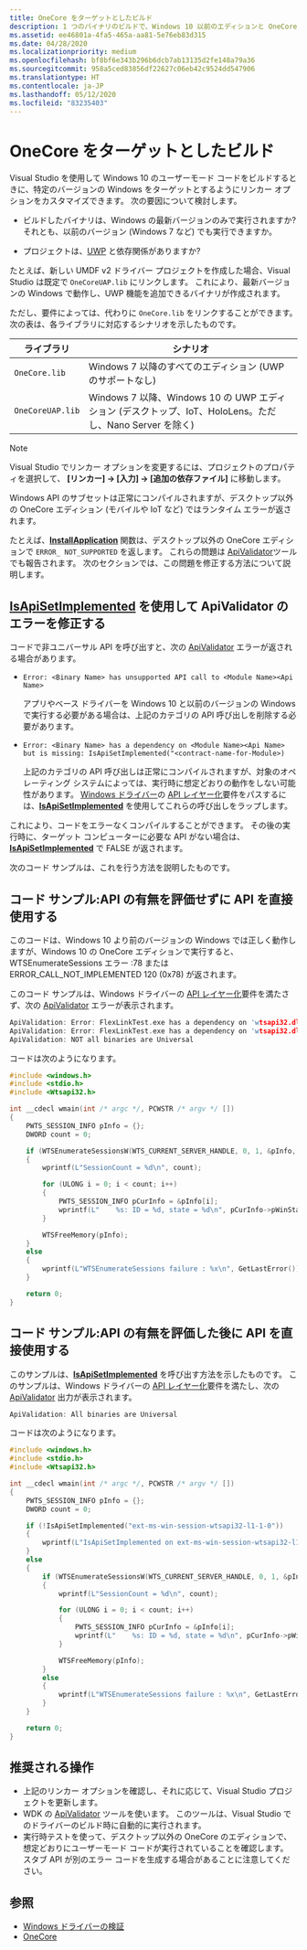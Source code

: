 ```yaml
---
title: OneCore をターゲットとしたビルド
description: 1 つのバイナリのビルドで、Windows 10 以前のエディションと OneCore エディションをターゲットとすることができます。
ms.assetid: ee46801a-4fa5-465a-aa81-5e76eb83d315
ms.date: 04/28/2020
ms.localizationpriority: medium
ms.openlocfilehash: bf8bf6e343b296b6dcb7ab13135d2fe148a79a36
ms.sourcegitcommit: 958a5ced83856df22627c06eb42c9524dd547906
ms.translationtype: HT
ms.contentlocale: ja-JP
ms.lasthandoff: 05/12/2020
ms.locfileid: "83235403"
---
```

# <a name="building-for-onecore"></a>OneCore をターゲットとしたビルド

Visual Studio を使用して Windows 10 のユーザーモード コードをビルドするときに、特定のバージョンの Windows をターゲットとするようにリンカー オプションをカスタマイズできます。  次の要因について検討します。

* ビルドしたバイナリは、Windows の最新バージョンのみで実行されますか?  それとも、以前のバージョン (Windows 7 など) でも実行できますか。  

* プロジェクトは、[UWP](https://docs.microsoft.com/windows/uwp/get-started/whats-a-uwp) と依存関係がありますか?

たとえば、新しい UMDF v2 ドライバー プロジェクトを作成した場合、Visual Studio は既定で `OneCoreUAP.lib` にリンクします。  これにより、最新バージョンの Windows で動作し、UWP 機能を追加できるバイナリが作成されます。

ただし、要件によっては、代わりに `OneCore.lib` をリンクすることができます。 次の表は、各ライブラリに対応するシナリオを示したものです。

|ライブラリ|シナリオ|
|-|-|
|`OneCore.lib`|Windows 7 以降のすべてのエディション (UWP のサポートなし)|
|`OneCoreUAP.lib`|Windows 7 以降、Windows 10 の UWP エディション (デスクトップ、IoT、HoloLens。ただし、Nano Server を除く)|

>[!NOTE]
>Visual Studio でリンカー オプションを変更するには、プロジェクトのプロパティを選択して、 **[リンカー] -> [入力] -> [追加の依存ファイル]** に移動します。

Windows API のサブセットは正常にコンパイルされますが、デスクトップ以外の OneCore エディション (モバイルや IoT など) ではランタイム エラーが返されます。

たとえば、[**InstallApplication**](https://docs.microsoft.com/windows/desktop/api/appmgmt/nf-appmgmt-installapplication) 関数は、デスクトップ以外の OneCore エディションで `ERROR_ NOT_SUPPORTED` を返します。  これらの問題は [ApiValidator](validating-universal-drivers.md)ツールでも報告されます。 次のセクションでは、この問題を修正する方法について説明します。

## <a name="fixing-apivalidator-errors-by-using-isapisetimplemented"></a>[**IsApiSetImplemented**](https://docs.microsoft.com/windows/desktop/api/apiquery2/nf-apiquery2-isapisetimplemented) を使用して ApiValidator のエラーを修正する

コードで非ユニバーサル API を呼び出すと、次の [ApiValidator](validating-universal-drivers.md) エラーが返される場合があります。

* `Error: <Binary Name> has unsupported API call to <Module Name><Api Name>`
    
    アプリやベース ドライバーを Windows 10 と以前のバージョンの Windows で実行する必要がある場合は、上記のカテゴリの API 呼び出しを削除する必要があります。

* `Error: <Binary Name> has a dependency on <Module Name><Api Name> but is missing: IsApiSetImplemented("<contract-name-for-Module>)`
    
    上記のカテゴリの API 呼び出しは正常にコンパイルされますが、対象のオペレーティング システムによっては、実行時に想定どおりの動作をしない可能性があります。 [Windows ドライバー](https://docs.microsoft.com/windows-hardware/drivers/develop/getting-started-with-windows-drivers)の [API レイヤー化](api-layering.md)要件をパスするには、[**IsApiSetImplemented**](https://docs.microsoft.com/windows/desktop/api/apiquery2/nf-apiquery2-isapisetimplemented) を使用してこれらの呼び出しをラップします。

これにより、コードをエラーなくコンパイルすることができます。  その後の実行時に、ターゲット コンピューターに必要な API がない場合は、[**IsApiSetImplemented**](https://docs.microsoft.com/windows/desktop/api/apiquery2/nf-apiquery2-isapisetimplemented) で FALSE が返されます。

次のコード サンプルは、これを行う方法を説明したものです。

## <a name="code-sample-direct-usage-of-api-without-evaluating-for-existence"></a>コード サンプル:API の有無を評価せずに API を直接使用する

このコードは、Windows 10 より前のバージョンの Windows では正しく動作しますが、Windows 10 の OneCore エディションで実行すると、WTSEnumerateSessions エラー :78 または ERROR_CALL_NOT_IMPLEMENTED 120 (0x78) が返されます。

このコード サンプルは、Windows ドライバーの [API レイヤー化](api-layering.md)要件を満たさず、次の [ApiValidator](validating-universal-drivers.md) エラーが表示されます。

```cpp
ApiValidation: Error: FlexLinkTest.exe has a dependency on 'wtsapi32.dll!WTSEnumerateSessionsW' but is missing: IsApiSetImplemented("ext-ms-win-session-wtsapi32-l1-1-0")
ApiValidation: Error: FlexLinkTest.exe has a dependency on 'wtsapi32.dll!WTSFreeMemory' but is missing: IsApiSetImplemented("ext-ms-win-session-wtsapi32-l1-1-0")
ApiValidation: NOT all binaries are Universal
```
コードは次のようになります。

```cpp
#include <windows.h>
#include <stdio.h>
#include <Wtsapi32.h>

int __cdecl wmain(int /* argc */, PCWSTR /* argv */ [])
{
    PWTS_SESSION_INFO pInfo = {};
    DWORD count = 0;

    if (WTSEnumerateSessionsW(WTS_CURRENT_SERVER_HANDLE, 0, 1, &pInfo, &count))
    {
        wprintf(L"SessionCount = %d\n", count);

        for (ULONG i = 0; i < count; i++)
        {
            PWTS_SESSION_INFO pCurInfo = &pInfo[i];
            wprintf(L"    %s: ID = %d, state = %d\n", pCurInfo->pWinStationName, pCurInfo->SessionId, pCurInfo->State);
        }

        WTSFreeMemory(pInfo);
    }
    else
    {
        wprintf(L"WTSEnumerateSessions failure : %x\n", GetLastError());
    } 

    return 0;
}
```

## <a name="code-sample-direct-usage-of-api-after-evaluating-for-existence"></a>コード サンプル:API の有無を評価した後に API を直接使用する

このサンプルは、[**IsApiSetImplemented**](https://docs.microsoft.com/windows/desktop/api/apiquery2/nf-apiquery2-isapisetimplemented) を呼び出す方法を示したものです。 このサンプルは、Windows ドライバーの [API レイヤー化](api-layering.md)要件を満たし、次の [ApiValidator](validating-universal-drivers.md) 出力が表示されます。

```cpp
ApiValidation: All binaries are Universal
```

コードは次のようになります。

```cpp
#include <windows.h>
#include <stdio.h>
#include <Wtsapi32.h>

int __cdecl wmain(int /* argc */, PCWSTR /* argv */ [])
{
    PWTS_SESSION_INFO pInfo = {};
    DWORD count = 0;

    if (!IsApiSetImplemented("ext-ms-win-session-wtsapi32-l1-1-0"))
    {
        wprintf(L"IsApiSetImplemented on ext-ms-win-session-wtsapi32-l1-1-0 returns FALSE\n");
    }
    else
    {
        if (WTSEnumerateSessionsW(WTS_CURRENT_SERVER_HANDLE, 0, 1, &pInfo, &count))
        {
            wprintf(L"SessionCount = %d\n", count);

            for (ULONG i = 0; i < count; i++)
            {
                PWTS_SESSION_INFO pCurInfo = &pInfo[i];
                wprintf(L"    %s: ID = %d, state = %d\n", pCurInfo->pWinStationName, pCurInfo->SessionId, pCurInfo->State);
            }

            WTSFreeMemory(pInfo);
        }
        else
        {
            wprintf(L"WTSEnumerateSessions failure : %x\n", GetLastError());
        }
    }

    return 0;
}
```

## <a name="recommended-actions"></a>推奨される操作

* 上記のリンカー オプションを確認し、それに応じて、Visual Studio プロジェクトを更新します。
* WDK の [ApiValidator](validating-universal-drivers.md) ツールを使います。  このツールは、Visual Studio でのドライバーのビルド時に自動的に実行されます。
* 実行時テストを使って、デスクトップ以外の OneCore のエディションで、想定どおりにユーザーモード コードが実行されていることを確認します。  スタブ API が別のエラー コードを生成する場合があることに注意してください。

## <a name="see-also"></a>参照

* [Windows ドライバーの検証](validating-windows-drivers.md)
* [OneCore](https://docs.microsoft.com/windows-hardware/get-started/what-s-new-in-windows)

<!--API BOILERPLATE: Compiles using OneCore.lib but returns ERROR_CALL_NOT_IMPLEMENTED on non-Desktop OneCore editions.-->
